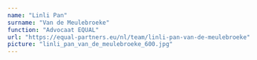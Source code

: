 ```yaml
---
name: "Linli Pan"
surname: "Van de Meulebroeke"
function: "Advocaat EQUAL"
url: "https://equal-partners.eu/nl/team/linli-pan-van-de-meulebroeke"
picture: "linli_pan_van_de_meulebroeke_600.jpg"
---
```

